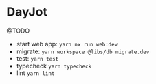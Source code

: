 # DayJot

@TODO

- start web app: `yarn nx run web:dev`
- migrate: `yarn workspace @libs/db migrate.dev`
- test: `yarn test`
- typecheck `yarn typecheck`
- lint `yarn lint`
